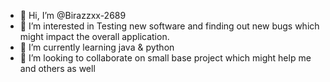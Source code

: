 - 👋 Hi, I’m @Birazzxx-2689
- 👀 I’m interested in Testing new software and finding out new bugs which might impact the overall application.
- 🌱 I’m currently learning java & python 
- 💞️ I’m looking to collaborate on small base project which might help me and others as well


<!---
Birazzxx-2689/Birazzxx-2689 is a ✨ special ✨ repository because its `README.md` (this file) appears on your GitHub profile.
You can click the Preview link to take a look at your changes.
--->

